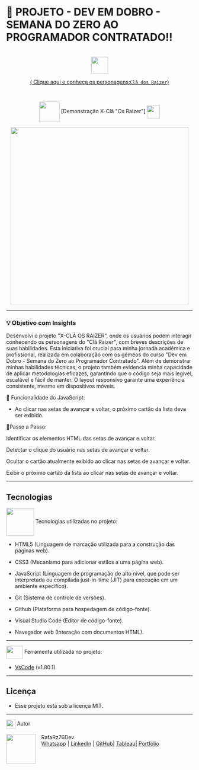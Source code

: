 # 📢 PROJETO - DEV EM DOBRO - SEMANA DO ZERO AO PROGRAMADOR CONTRATADO!!

<br>

<div align="center">
<img src="https://media.giphy.com/media/9TFBxN300KpCUI6sBD/giphy.gif" align="center" height="45" width="45">

[ ( Clique aqui e conheca os personagens:`Clã dos Raizer`) ]()

<br>

<div align="center">
  
<img src= "https://media.giphy.com/media/3zSF3Gnr7cxMbi6WoP/giphy.gif" align="center" height="55" width="55"> [Demonstração X-Clã "Os Raizer"] <img src= "https://media.giphy.com/media/E5DzZsofmgxc9wjbhX/giphy.gif" align="center" height="35" width="35">

<img height="480em" src="./src/imagens/readme-apresentacao-cla-raizer.gif"  align="center">

---

<div align="left">

### 💡 Objetivo com Insights

Desenvolvi o projeto "X-CLÃ OS RAIZER", onde os usuários podem interagir conhecendo os personagens do "Clã Raizer", com breves descrições de suas habilidades. Esta iniciativa foi crucial para minha jornada acadêmica e profissional, realizada em colaboração com os gêmeos do curso "Dev em Dobro - Semana do Zero ao Programador Contratado". Além de demonstrar minhas habilidades técnicas, o projeto também evidencia minha capacidade de aplicar metodologias eficazes, garantindo que o código seja mais legível, escalável e fácil de manter. O layout responsivo garante uma experiência consistente, mesmo em dispositivos móveis.

📌 Funcionalidade do JavaScript:

- Ao clicar nas setas de avançar e voltar, o próximo cartão da lista deve ser exibido.

🚀Passo a Passo:

Identificar os elementos HTML das setas de avançar e voltar.

Detectar o clique do usuário nas setas de avançar e voltar.

Ocultar o cartão atualmente exibido ao clicar nas setas de avançar e voltar.

Exibir o próximo cartão da lista ao clicar nas setas de avançar e voltar.

---

## Tecnologias

<img src="https://media.giphy.com/media/iT138SodaACo9LImgi/giphy.gif" align="center" height="75" width="75"> Tecnologias utilizadas no projeto:

- HTML5 (Linguagem de marcação utilizada para a construção das páginas web).

- CSS3 (Mecanismo para adicionar estilos a uma página web).

- JavaScript (Linguagem de programação de alto nível, que pode ser interpretada ou compilada just-in-time (JIT) para execução em um ambiente específico).

- Git (Sistema de controle de versões).

- Github (Plataforma para hospedagem de código-fonte).

- Visual Studio Code (Editor de código-fonte).

- Navegador web (Interação com documentos HTML).

---

<img src="https://media.giphy.com/media/SS8CV2rQdlYNLtBCiF/giphy.gif" align="center" height="35" width="45"> Ferramenta utilizada no projeto:

- [VsCode](https://code.visualstudio.com/download) (v1.80.1)

---

## Licença

- Esse projeto está sob a licença MIT.

---

<img src="https://media.giphy.com/media/ImmvDZ2c9xPR8gDvHV/giphy.gif" align="center" height="25" width="25"> Autor

<p>
    <img align=left margin=10 width=80 src="https://avatars.githubusercontent.com/u/87991807?v=4"/>
    <p>&nbsp&nbsp&nbspRafaRz76Dev<br>
    &nbsp&nbsp&nbsp<a href="https://api.whatsapp.com/send/?phone=47999327137">Whatsapp</a>&nbsp;|&nbsp;<a href="https://www.linkedin.com/in/rafael-raizer//">LinkedIn</a>&nbsp;|&nbsp;<a href="https://github.com/RafaRz76Dev">GitHub</a>|&nbsp;<a href="https://public.tableau.com/app/profile/rafael.raizer">Tableau</a>|&nbsp;<a href="https://portifolio-rafarz76dev.netlify.app/">Portfólio</a>&nbsp;</p>
</p>
